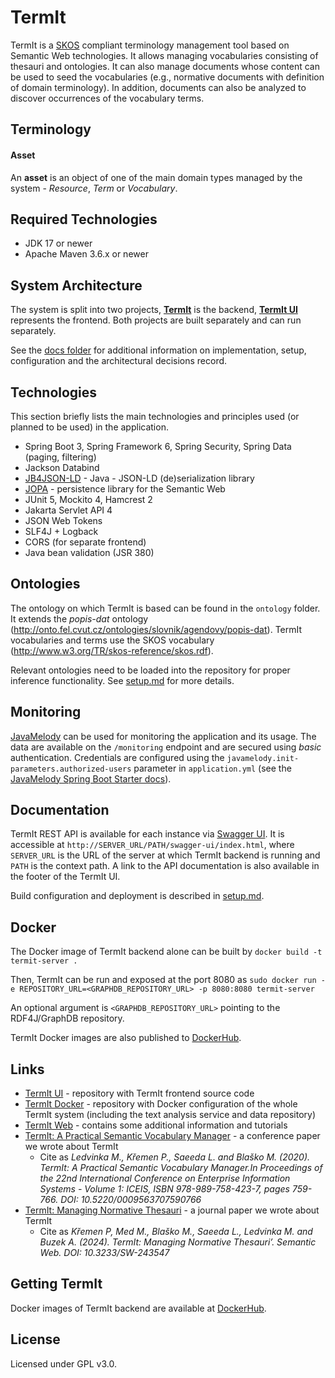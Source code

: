 # TermIt

TermIt is a [SKOS](https://www.w3.org/2004/02/skos/) compliant terminology management tool based on Semantic Web
technologies. It allows managing vocabularies consisting of thesauri and ontologies. It can also manage documents whose
content can be used to seed the vocabularies (e.g., normative documents with definition of domain terminology). In
addition, documents can also be analyzed to discover occurrences of the vocabulary terms.

## Terminology

#### Asset

An **asset** is an object of one of the main domain types managed by the system - _Resource_, _Term_ or _Vocabulary_.

## Required Technologies

- JDK 17 or newer
- Apache Maven 3.6.x or newer

## System Architecture

The system is split into two projects, [__TermIt__](https://github.com/kbss-cvut/termit) is the backend, [__TermIt
UI__](https://github.com/kbss-cvut/termit-ui) represents the frontend. Both projects are built separately and can run
separately.

See the [docs folder](doc/index.md) for additional information on implementation, setup, configuration and the
architectural decisions record.

## Technologies

This section briefly lists the main technologies and principles used (or planned to be used) in the application.

- Spring Boot 3, Spring Framework 6, Spring Security, Spring Data (paging, filtering)
- Jackson Databind
- [JB4JSON-LD](https://github.com/kbss-cvut/jb4jsonld-jackson) - Java - JSON-LD (de)serialization library
- [JOPA](https://github.com/kbss-cvut/jopa) - persistence library for the Semantic Web
- JUnit 5, Mockito 4, Hamcrest 2
- Jakarta Servlet API 4
- JSON Web Tokens
- SLF4J + Logback
- CORS (for separate frontend)
- Java bean validation (JSR 380)

## Ontologies

The ontology on which TermIt is based can be found in the `ontology` folder. It extends the
_popis-dat_ ontology (http://onto.fel.cvut.cz/ontologies/slovnik/agendovy/popis-dat). TermIt vocabularies and terms
use the SKOS vocabulary (http://www.w3.org/TR/skos-reference/skos.rdf).

Relevant ontologies need to be loaded into the repository for proper inference functionality.
See [setup.md](doc/setup.md)
for more details.

## Monitoring

[JavaMelody](https://github.com/javamelody/javamelody) can be used for monitoring the application and its usage. The
data are
available on the `/monitoring` endpoint and are secured using _basic_ authentication. Credentials are configured using
the `javamelody.init-parameters.authorized-users`
parameter in `application.yml` (see
the [JavaMelody Spring Boot Starter docs](https://github.com/javamelody/javamelody/wiki/SpringBootStarter)).

## Documentation

TermIt REST API is available for each instance via [Swagger UI](https://swagger.io/tools/swagger-ui/). It is accessible
at `http://SERVER_URL/PATH/swagger-ui/index.html`, where `SERVER_URL` is the URL of the server at which TermIt backend
is running and `PATH` is the context path. A link to the API documentation is also available in the footer of the TermIt
UI.

Build configuration and deployment is described in [setup.md](doc/setup.md).

## Docker

The Docker image of TermIt backend alone can be built by
`docker build -t termit-server .`

Then, TermIt can be run and exposed at the port 8080 as
`sudo docker run -e REPOSITORY_URL=<GRAPHDB_REPOSITORY_URL> -p 8080:8080 termit-server`

An optional argument is `<GRAPHDB_REPOSITORY_URL>` pointing to the RDF4J/GraphDB repository.

TermIt Docker images are also published to [DockerHub](https://hub.docker.com/r/kbsscvut/termit).

## Links

- [TermIt UI](https://github.com/kbss-cvut/termit-ui) - repository with TermIt frontend source code
- [TermIt Docker](https://github.com/kbss-cvut/termit-docker) - repository with Docker configuration of the whole TermIt
  system (including the text analysis service and data repository)
- [TermIt Web](http://kbss-cvut.github.io/termit-web) - contains some additional information and tutorials
- [TermIt: A Practical Semantic Vocabulary Manager](https://www.scitepress.org/Papers/2020/95637/95637.pdf) - a
  conference paper we wrote about TermIt
    - Cite as _Ledvinka M., Křemen P., Saeeda L. and Blaško M. (2020). TermIt: A Practical Semantic Vocabulary
      Manager.In Proceedings of the 22nd International Conference on Enterprise Information Systems - Volume 1: ICEIS,
      ISBN 978-989-758-423-7, pages 759-766. DOI: 10.5220/0009563707590766_
- [TermIt: Managing Normative Thesauri](https://content.iospress.com/articles/semantic-web/sw243547) - a journal paper
  we wrote about TermIt
    - Cite as _Křemen P, Med M., Blaško M., Saeeda L., Ledvinka M. and Buzek A. (2024). TermIt: Managing Normative
      Thesauri’. Semantic Web. DOI: 10.3233/SW-243547_

## Getting TermIt

Docker images of TermIt backend are available at [DockerHub](https://hub.docker.com/r/kbsscvut/termit).

## License

Licensed under GPL v3.0.
